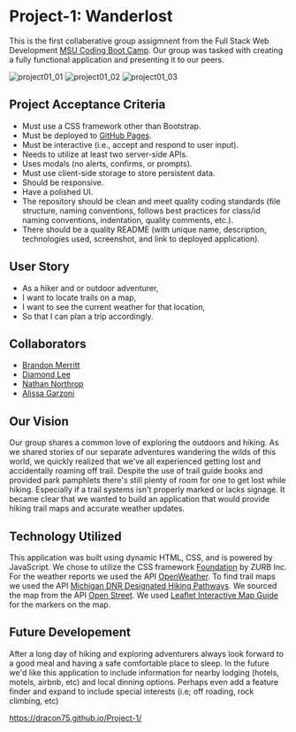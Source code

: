 # Project-1: Wanderlost
This is the first collaberative group assigmnent from the Full Stack Web Development [MSU Coding Boot Camp](https://bootcamp.msu.edu/coding/landing/?s=Google-Brand_RFull_&msg_cv_scta=4&msg_cv_stbn=1&msg_cv_fcta=1&fqvar1=3&dki=Learn%20Coding&pkw=msu%20coding%20bootcamp&pcrid=471460105653&pmt=e&utm_source=google&utm_medium=cpc&utm_campaign=GGL%7CMICHIGAN-STATE-UNIVERSITY%7CSEM%7CCODING%7C-%7COFL%7C_RFull_%7CALL%7CBRD%7CEXACT%7CCore%7CBootcamp&utm_term=msu%20coding%20bootcamp&s=google&k=msu%20coding%20bootcamp&utm_adgroupid=106134459970&utm_locationphysicalms=9016918&utm_matchtype=e&utm_network=g&utm_device=c&utm_content=471460105653&utm_placement=&gclid=Cj0KCQiA-OeBBhDiARIsADyBcE7Y_HuK3nbJPvfuQNXFO-pcYTApJovFYDJxTBtxpXeIn_4tCA74fnYaAqoAEALw_wcB&gclsrc=aw.ds). Our group was tasked with creating a fully functional application and presenting it to our peers.

![project01_01](https://user-images.githubusercontent.com/76264693/111017465-bd025a80-8381-11eb-84f3-3dc7cee91ad4.png)
![project01_02](https://user-images.githubusercontent.com/76264693/111017466-bf64b480-8381-11eb-84f3-ae7efc251175.png)
![project01_03](https://user-images.githubusercontent.com/76264693/111017470-c12e7800-8381-11eb-9ece-d5200057fc7d.png)

## Project Acceptance Criteria
* Must use a CSS framework other than Bootstrap.
* Must be deployed to [GitHub Pages](https://pages.github.com/).
* Must be interactive (i.e., accept and respond to user input).
* Needs to utilize at least two server-side APIs.
* Uses modals (no alerts, confirms, or prompts).
* Must use client-side storage to store persistent data.
* Should be responsive.
* Have a polished UI.
* The repository should be clean and meet quality coding standards (file structure, naming conventions, follows best practices for class/id naming conventions, indentation, quality comments, etc.).
* There should be a quality README (with unique name, description, technologies used, screenshot, and link to deployed application).

## User Story
* As a hiker and or outdoor adventurer,
* I want to locate trails on a map,
* I want to see the current weather for that location,
* So that I can plan a trip accordingly.

## Collaborators
* [Brandon Merritt](https://github.com/CrispyCoder817)
* [Diamond Lee](https://github.com/leediamo)
* [Nathan Northrop](https://github.com/Dracon75?tab=repositories)
* [Alissa Garzoni](https://github.com/RevyWatson)

## Our Vision
Our group shares a common love of exploring the outdoors and hiking. As we shared stories of our separate adventures wandering the wilds of this world, we quickly realized that we've all experienced getting lost and accidentally roaming off trail. Despite the use of trail guide books and provided park pamphlets there's still plenty of room for one to get lost while hiking. Especially if a trail systems isn't properly marked or lacks signage. It became clear that we wanted to build an application that would provide hiking trail maps and accurate weather updates. 

## Technology Utilized
This application was built using dynamic HTML, CSS, and is powered by JavaScript. We chose to utilize the CSS framework [Foundation](https://get.foundation/) by ZURB Inc. For the weather reports we used the API [OpenWeather](https://openweathermap.org/). To find trail maps we used the API [Michigan DNR Designated Hiking Pathways](https://gis-midnr.opendata.arcgis.com/datasets/3d190eb423fa4e578049faf36654a8ab_1/data?geometry=-123.954%2C38.557%2C-50.873%2C49.561). We sourced the map from the API [Open Street](https://www.openstreetmap.org/#map=6/38.891/-97.141). We used [Leaflet Interactive Map Guide](https://leafletjs.com/) for the markers on the map.

## Future Developement
After a long day of hiking and exploring adventurers always look forward to a good meal and having a safe comfortable place to sleep. In the future we'd like this application to include information for nearby lodging (hotels, motels, airbnb, etc) and local dinning options. Perhaps even add a feature finder and expand to include special interests (i.e; off roading, rock climbing, etc) 


https://dracon75.github.io/Project-1/
